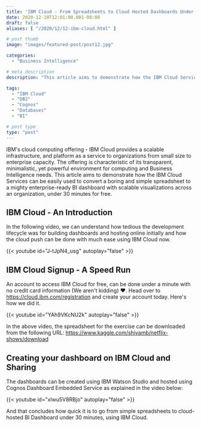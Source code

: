 ```yaml
---
title: 'IBM Cloud - From Spreadsheets to Cloud Hosted Dashboards Under 30 Minutes'
date: 2020-12-10T12:01:00.001-08:00
draft: false
aliases: [ "/2020/12/12-ibm-cloud.html" ]

# post thumb
image: "images/featured-post/post12.jpg"

categories:
  - "Business Intelligence"

# meta description
description: "This article aims to demonstrate how the IBM Cloud Services can be easily used to convert a boring and simple spreadsheet to a mighty enterprise-ready BI dashboard with scalable visualizations across an organization, under 30 minutes for free."

tags:
  - "IBM Cloud"
  - "DB2"
  - "Cognos"
  - "Databases"
  - "BI"

# post type
type: "post"
---
```


IBM's cloud computing offering - IBM Cloud provides a scalable infrastructure, and platform as a service to organizations from small size to enterprise capacity. The offering is characteristic of its transparent, minimalistic, yet powerful environment for computing and Business Intelligence needs. This article aims to demonstrate how the IBM Cloud Services can be easily used to convert a boring and simple spreadsheet to a mighty enterprise-ready BI dashboard with scalable visualizations across an organization, under 30 minutes for free.

## IBM Cloud - An Introduction

In the following video, we can understand how tedious the development lifecycle was for building dashboards and hosting online initially and how the cloud push can be done with much ease using IBM Cloud now.

{{< youtube id="J-tJpN4_usg" autoplay="false" >}}

## IBM Cloud Signup - A Speed Run

An account to access IBM Cloud for free, can be done under a minute with no credit card information (We aren't kidding) :heart:. Head over to https://cloud.ibm.com/registration and create your account today. Here's how we did it.

{{< youtube id="YAh9VKcNU2k" autoplay="false" >}}

In the above video, the spreadsheet for the exercise can be downloaded from the following URL: https://www.kaggle.com/shivamb/netflix-shows/download

## Creating your dashboard on IBM Cloud and Sharing

The dashboards can be created using IBM Watson Studio and hosted using Cognos Dashboard Embedded Service as explained in the video below:

{{< youtube id="xlwu5V8RBjo" autoplay="false" >}}

And that concludes how quick it is to go from simple spreadsheets to cloud-hosted BI Dashboard under 30 minutes, using IBM Cloud.
